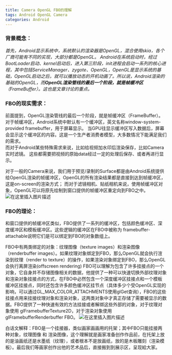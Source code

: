 ```yaml
---
title: Camera OpenGL FBO的理解
tags: Android OpenGL Camera
categories: Android
---
```


### 背景概念：

*首先，Android显示系统中，系统默认的渲染器是OpenGL，混合使用skia，各个厂商可能有不同的实现，大部分都是OpenGL。   Android在系统启动时，经过BootLoader启动、kernel启动后，进入第三阶段，init进程会启动一系列的核心进程，其中包括ServiceManager、zygote、OpenGL，OpenGL是显示系统的基础，OpenGL启动之后，就可以播放动态的开机动画了。所以说，Android渲染的基础的OpenGL，而**OpenGL渲染管线的最后一个阶段，就是帧缓冲区**（FrameBuffer）。这也是文章讨论的重点。*

### FBO的现实需求：
前面提到，OpenGL渲染管线的最后一个阶段，就是帧缓冲区（FrameBuffer）。对于帧缓冲区，Android系统中默认有一个缓冲区，英文名称window-system-provided framebuffer，用于屏幕显示。  当GPU往显示缓冲区写入数据后，屏幕会显示这个缓冲区的内容。这是一个生产者消费者模型，大多数情况下能满足我们的需求。  
而对于Android某些特殊需求来说，比如给视频加水印后渲染保存，比如Camera实时滤镜。  这些都需要把视频的原始data经过一定的处理后保存、或者再进行显示。
 
对于一般的Camera来说，我们用于预览/录制的Surface都是由Android系统提供给OpenGL渲染的帧缓冲区，OpenGL的所有渲染结果都是直接到达到帧缓冲区，这是on-screen的渲染方式；
而对于滤镜相机、贴纸相机来说，使用帧缓冲区对象，OpenGL可以将原先绘制到窗口提供的帧缓冲区重定向到FBO之中。
![在这里插入图片描述](https://img-blog.csdnimg.cn/20190614165351247.png?x-oss-process=image/watermark,type_ZmFuZ3poZW5naGVpdGk,shadow_10,text_aHR0cHM6Ly9ibG9nLmNzZG4ubmV0L0ZyYWtpZV9Ld29r,size_16,color_FFFFFF,t_70)

### FBO的理论：
和窗口提供的帧缓冲区类似，FBO提供了一系列的缓冲区，包括颜色缓冲区、深度缓冲区和模板缓冲区。这些逻辑的缓冲区在FBO中被称为 framebuffer-attachable说明它们是可以绑定到FBO的对象数组上。

FBO中有两类绑定的对象：纹理图像（texture images）和渲染图像（renderbuffer images）。如果纹理对象绑定到FBO，那么OpenGL就会执行渲染到纹理（render to texture）的操作，如果渲染对象绑定到FBO，那么OpenGL会执行离屏渲染(offscreen rendering)
FBO可以理解为包含了许多挂接点的一个对象，它自身并不存储图像相关的数据，他提供了一种可以快速切换外部纹理对象和渲染对象挂接点的方式，在FBO中必然包含一个深度缓冲区挂接点和一个模板缓冲区挂接点，同时还包含许多颜色缓冲区挂节点（具体多少个受OpenGL实现的影响，可以通过GL_MAX_COLOR_ATTACHMENTS使用glGet查询），FBO的这些挂接点用来挂接纹理对象和渲染对象，这两类对象中才真正存储了需要被显示的数据。FBO提供了一种快速有效的方法挂接或者解绑这些外部的对象，对于纹理对象使用 glFramebufferTexture2D，对于渲染对象使用glFramebufferRenderbuffer
FBO。
![在这里插入图片描述](https://img-blog.csdnimg.cn/2019061210592490.png?x-oss-process=image/watermark,type_ZmFuZ3poZW5naGVpdGk,shadow_10,text_aHR0cHM6Ly9ibG9nLmNzZG4ubmV0L0ZyYWtpZV9Ld29r,size_16,color_FFFFFF,t_70)

白话文解释：FBO是一个挂接器，类似画家画画用的托架；其中FBO只能挂接两种对象，纹理图像 和 渲染图像，这个理解就是画家准备创作作品前，在托架上放的是油画纸还是水墨纸（纹理），或者根本不是放画纸，放的是木板雕刻（渲染模板）。最后我们等画家创作出他的艺术品后，直接搬到到展示区，呈现給大家。
